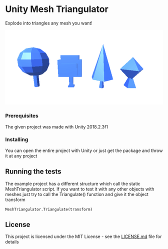 # Unity Mesh Triangulator

Explode into triangles any mesh you want!

![](MeshTriangulator.gif)

### Prerequisites

The given project was made with Unity 2018.2.3f1

### Installing

You can open the entire project with Unity or just get the package and throw it at any project

## Running the tests

The example project has a different structure which call the static MeshTriangulator script. 
If you want to test it with any other objects with meshes just try to call the Triangulate() function and give it the object transform 

```
MeshTriangulator.Triangulate(transform)
```

## License

This project is licensed under the MIT License - see the [LICENSE.md](LICENSE.md) file for details
